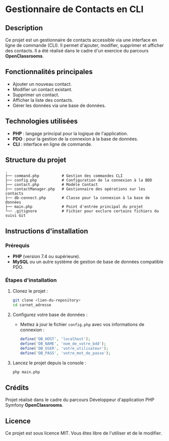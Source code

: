 # Gestionnaire de Contacts en CLI

## Description
Ce projet est un gestionnaire de contacts accessible via une interface en ligne de commande (CLI). Il permet d'ajouter, modifier, supprimer et afficher des contacts. Il a été réalisé dans le cadre d'un exercice du parcours **OpenClassrooms**.

## Fonctionnalités principales
- Ajouter un nouveau contact.
- Modifier un contact existant.
- Supprimer un contact.
- Afficher la liste des contacts.
- Gérer les données via une base de données.

## Technologies utilisées
- **PHP** : langage principal pour la logique de l'application.
- **PDO** : pour la gestion de la connexion à la base de données.
- **CLI** : interface en ligne de commande.

## Structure du projet
```
.
├── command.php          # Gestion des commandes CLI
├── config.php           # Configuration de la connexion à la BDD
├── contact.php          # Modèle Contact
├── contactManager.php   # Gestionnaire des opérations sur les contacts
├── db-connect.php       # Classe pour la connexion à la base de données
├── main.php             # Point d'entrée principal du projet
└── .gitignore           # Fichier pour exclure certains fichiers du suivi Git
```

## Instructions d'installation

### Prérequis
- **PHP** (version 7.4 ou supérieure).
- **MySQL** ou un autre système de gestion de base de données compatible PDO.

### Étapes d'installation
1. Clonez le projet :
   ```bash
   git clone <lien-du-repository>
   cd carnet_adresse
   ```

2. Configurez votre base de données :
   - Mettez à jour le fichier `config.php` avec vos informations de connexion :
     ```php
     define('DB_HOST', 'localhost');
     define('DB_NAME', 'nom_de_votre_bdd');
     define('DB_USER', 'votre_utilisateur');
     define('DB_PASS', 'votre_mot_de_passe');
     ```

3. Lancez le projet depuis la console :
   ```bash
   php main.php
   ```

## Crédits
Projet réalisé dans le cadre du parcours Développeur d'application PHP Symfony **OpenClassrooms**.

## Licence
Ce projet est sous licence MIT. Vous êtes libre de l'utiliser et de le modifier.
